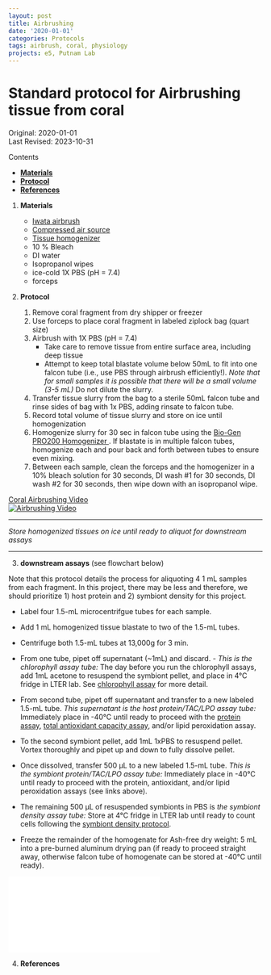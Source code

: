 ```yaml
---
layout: post
title: Airbrushing
date: '2020-01-01'
categories: Protocols
tags: airbrush, coral, physiology
projects: e5, Putnam Lab
---
```


# Standard protocol for Airbrushing tissue from coral 

Original: 2020-01-01  
Last Revised: 2023-10-31

Contents  
- [**Materials**](#Materials)  
- [**Protocol**](#Protocol)  
- [**References**](#References)  
 
1. <a name="Materials"></a> **Materials**
    - 	[Iwata airbrush](https://www.amazon.com/Iwata-Medea-Eclipse-Action-ECL-2000/dp/B000R3C3SM/ref=sxts_b2b_sx_reorder?crid=2TKH5LNCIVIKE&cv_ct_cx=iwata+airbrush&keywords=iwata+airbrush&pd_rd_i=B000R3C3SM&pd_rd_r=0e38e09c-5389-47ca-9134-5c4e7d5ed552&pd_rd_w=LCb6v&pd_rd_wg=2o16O&pf_rd_p=a7bfb983-e674-4caa-917b-596cc469ad1f&pf_rd_r=3E5B1CZB6TK1WATTFG6X&qid=1577948043&sprefix=iwata%2Caps%2C315)
    - 	[Compressed air source](https://www.amazon.com/gp/product/B000BQPNWS/ref=ppx_yo_dt_b_search_asin_title?ie=UTF8&psc=1)
    -  [Tissue homogenizer](https://proscientific.com/hand-held-homogenizers/bio-gen-pro200-homogenizer/)
    - 	10 % Bleach
    - 	DI water
    -  Isopropanol wipes
    -  ice-cold 1X PBS (pH = 7.4)
    -  forceps

2. <a name="Protocol"></a> **Protocol**


	1. Remove coral fragment from dry shipper or freezer 
	2. Use forceps to place coral fragment in labeled ziplock bag (quart size)
	3. Airbrush with 1X PBS (pH = 7.4)  
		- Take care to remove tissue from entire surface area, including deep tissue
		- Attempt to keep total blastate volume below 50mL to fit into one falcon tube (i.e., use PBS through airbrush efficiently!). *Note that for small samples it is possible that there will be a small volume (3-5 mL)* Do not dilute the slurry. 
	4. Transfer tissue slurry from the bag to a sterile 50mL falcon tube and rinse sides of bag with 1x PBS, adding rinsate to falcon tube.
	5. Record total volume of tissue slurry and store on ice until homogenization
	6. Homogenize slurry for 30 sec in falcon tube using the [Bio-Gen PRO200 Homogenizer ](https://proscientific.com/hand-held-homogenizers/bio-gen-pro200-homogenizer/). If blastate is in multiple falcon tubes, homogenize each and pour back and forth between tubes to ensure even mixing.
	7. Between each sample, clean the forceps and the homogenizer in a 10% bleach solution for 30 seconds, DI wash #1 for 30 seconds, DI wash #2 for 30 seconds, then wipe down with an isopropanol wipe.


[Coral Airbrushing Video](https://www.youtube.com/watch?v=tHlVRHVMQeQ)  
[![Airbrushing Video](https://img.youtube.com/vi/tHlVRHVMQeQ/default.jpg)](https://www.youtube.com/watch?v=tHlVRHVMQeQ "Airbrushing Video")

*****
*Store homogenized tissues on ice until ready to aliquot for downstream assays*
*****

3. **downstream assays** (see flowchart below)

Note that this protocol details the process for aliquoting 4 1 mL samples from each fragment. In this project, there may be less and therefore, we should prioritize 1) host protein and 2) symbiont density for this project.   

- Label four 1.5-mL microcentrifgue tubes for each sample. 
- Add 1 mL homogenized tissue blastate to two of the 1.5-mL tubes.
- Centrifuge both 1.5-mL tubes at 13,000g for 3 min. 
- From one tube, pipet off supernatant (~1mL) and discard.
		- *This is the chlorophyll assay tube:* The day before you run the chlorophyll assays, add 1mL acetone to resuspend the symbiont pellet, and place in 4°C fridge in LTER lab. See [chlorophyll assay](2020-01-01-Chlorophyll-Protocol.md) for more detail.
- From second tube, pipet off supernatant and transfer to a new labeled 1.5-mL tube. *This supernatant is the host protein/TAC/LPO assay tube:* Immediately place in -40°C until ready to proceed with the [protein assay](2020-01-01-Total-Protein-Protocol.md), [total antioxidant capacity assay](2020-01-01-Total-Antioxidant-Capacity-Protocol.md), and/or lipid peroxidation assay.
- To the second symbiont pellet, add 1mL 1xPBS to resuspend pellet. Vortex thoroughly and pipet up and down to fully dissolve pellet. 
- Once dissolved, transfer 500 µL to a new labeled 1.5-mL tube. *This is the symbiont protein/TAC/LPO assay tube:* Immediately place in -40°C until ready to proceed with the protein, antioxidant, and/or lipid peroxidation assays (see links above).
- The remaining 500 µL of resuspended symbionts in PBS is *the symbiont density assay tube:* Store at 4°C fridge in LTER lab until ready to count cells following the [symbiont density protocol](2020-01-01-Cell_Density-Protocol.md).
		
- Freeze the remainder of the homogenate for Ash-free dry weight: 5 mL into a pre-burned aluminum drying pan (if ready to proceed straight away, otherwise falcon tube of homogenate can be stored at -40°C until ready). 
	
![](images/airbrush_aliquoting.pdf)
	
	
4. <a name="References"></a> **References**















	  
   
















